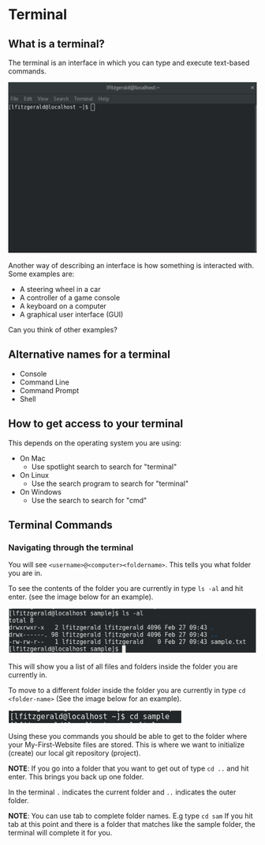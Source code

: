 # Terminal

## What is a terminal? 
The terminal is an interface in which you can type and execute text-based commands.

![A terminal view](img/terminal.png)

Another way of describing an interface is how something is interacted with. Some examples are: 
- A steering wheel in a car
- A controller of a game console
- A keyboard on a computer
- A graphical user interface (GUI)

Can you think of other examples? 

## Alternative names for a terminal
- Console
- Command Line
- Command Prompt
- Shell

## How to get access to your terminal
This depends on the operating system you are using:
- On Mac
  - Use spotlight search to search for "terminal"
- On Linux
  - Use the search program to search for "terminal"
- On Windows
  - Use the search to search for "cmd"

## Terminal Commands
### Navigating through the terminal
You will see `<username>@<computer><foldername>`. This tells you what folder you are in.

To see the contents of the folder you are currently in type `ls -al` and hit enter. (see the image below for an example).

![A folder view](img/folder.png)

This will show you a list of all files and folders inside the folder you are currently in.

To move to a different folder inside the folder you are currently in type `cd <folder-name>` (See the image below for an example).

![A folder view](img/sample.png)

Using these you commands you should be able to get to the folder where your My-First-Website files are stored. This is where we want to initialize (create) our local git repository (project).

**NOTE**: If you go into a folder that you want to get out of type `cd ..` and hit enter. This brings you back up one folder.

In the terminal `.` indicates the current folder and `..` indicates the outer folder.

**NOTE**: You can use tab to complete folder names. E.g type `cd sam` If you hit tab at this point and there is a folder that matches like the sample folder, the terminal will complete it for you.
